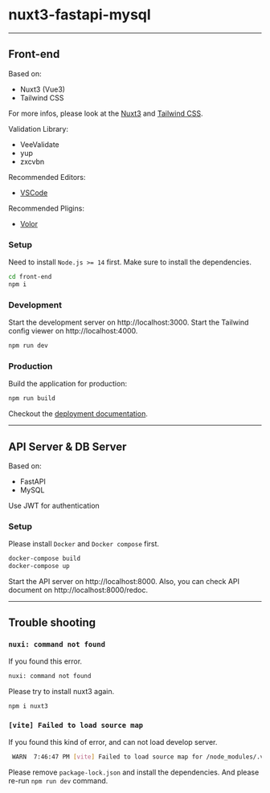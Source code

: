 # nuxt3-fastapi-mysql

___

## Front-end

Based on:
- Nuxt3 (Vue3)
- Tailwind CSS

For more infos, please look at the [Nuxt3](https://v3.nuxtjs.org) and [Tailwind CSS](https://tailwindcss.com).

Validation Library:
- VeeValidate
- yup
- zxcvbn

Recommended Editors:
- [VSCode](https://code.visualstudio.com/)

Recommended Pligins:
- [Volor](https://marketplace.visualstudio.com/items?itemName=johnsoncodehk.volar)

### Setup

Need to install `Node.js >= 14` first.
Make sure to install the dependencies.

```bash
cd front-end
npm i
```

### Development

Start the development server on http://localhost:3000.
Start the Tailwind config viewer on http://localhost:4000.

```bash
npm run dev
```

### Production

Build the application for production:

```bash
npm run build
```

Checkout the [deployment documentation](https://v3.nuxtjs.org/docs/deployment).

___

## API Server & DB Server

Based on:
- FastAPI
- MySQL

Use JWT for authentication

### Setup

Please install `Docker` and `Docker compose` first.

```bash
docker-compose build
docker-compose up
```
Start the API server on http://localhost:8000.
Also, you can check API document on http://localhost:8000/redoc.

___

## Trouble shooting

### `nuxi: command not found`

If you found this error.

```bash
nuxi: command not found
```

Please try to install nuxt3 again.

```bash
npm i nuxt3
```

### `[vite] Failed to load source map`

If you found this kind of error, and can not load develop server.

```bash
 WARN  7:46:47 PM [vite] Failed to load source map for /node_modules/.vite/chunk-5MYMAFD2.js?v=6f923d85.
```

Please remove `package-lock.json` and install the dependencies.
And please re-run `npm run dev` command.